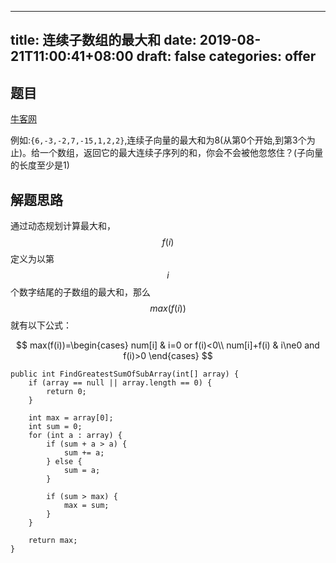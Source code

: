 
---
title: 连续子数组的最大和
date: 2019-08-21T11:00:41+08:00
draft: false
categories: offer
---


## 题目

[牛客网](https://www.nowcoder.com/practice/459bd355da1549fa8a49e350bf3df484?tpId=13&tqId=11183&rp=1&ru=%2Fta%2Fcoding-interviews&qru=%2Fta%2Fcoding-interviews%2Fquestion-ranking&tPage=2)

例如:`{6,-3,-2,7,-15,1,2,2}`,连续子向量的最大和为8(从第0个开始,到第3个为止)。给一个数组，返回它的最大连续子序列的和，你会不会被他忽悠住？(子向量的长度至少是1)

## 解题思路

通过动态规划计算最大和，$$f(i)$$ 定义为以第 $$i$$ 个数字结尾的子数组的最大和，那么 $$max(f(i))$$ 就有以下公式：

$$
max(f(i))=\begin{cases}
num[i] & i=0 or f(i)<0\\
num[i]+f(i) & i\ne0 and f(i)>0
\end{cases}
$$

```
public int FindGreatestSumOfSubArray(int[] array) {
    if (array == null || array.length == 0) {
        return 0;
    }

    int max = array[0];
    int sum = 0;
    for (int a : array) {
        if (sum + a > a) {
            sum += a;
        } else {
            sum = a;
        }

        if (sum > max) {
            max = sum;
        }
    }

    return max;
}
```
